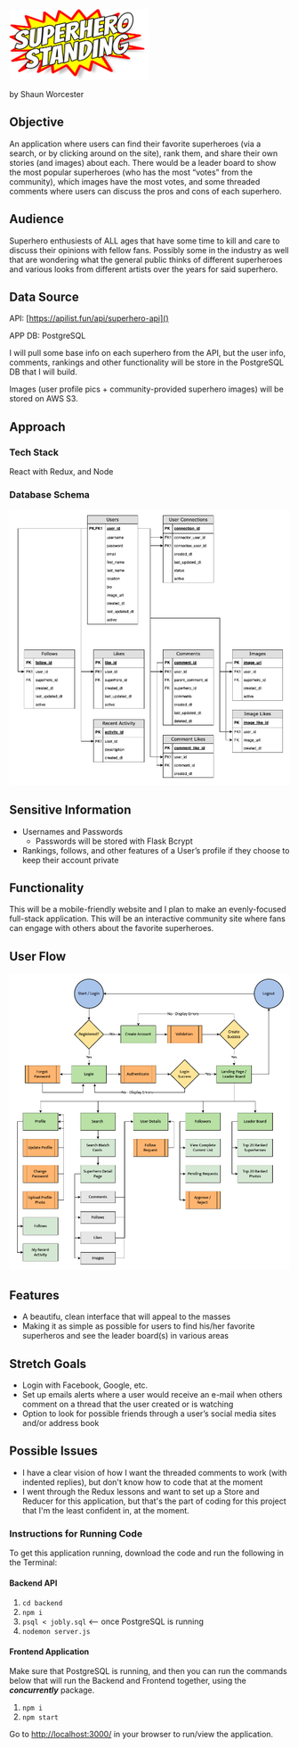 <img src="https://github.com/shaunwo/superhero-standing/blob/29350ac033f9c636918cb36cf30c5002fabace37/public/img/superhero-standing-logo.png" width="250" alt="Superhero Standing Logo" />

by Shaun Worcester

## Objective
An application where users can find their favorite superheroes (via a search, or by clicking around on the site), rank them, and share their own stories (and images) about each. There would be a leader board to show the most popular superheroes (who has the most “votes” from the community), which images have the most votes, and some threaded comments where users can discuss the pros and cons of each superhero.

## Audience
Superhero enthusiests of ALL ages that have some time to kill and care to discuss their opinions with fellow fans. Possibly some in the industry as well that are wondering what the general public thinks of different superheroes and various looks from different artists over the years for said superhero.

## Data Source
API: [https://apilist.fun/api/superhero-api]()

APP DB: PostgreSQL

I will pull some base info on each superhero from the API, but the user info, comments, rankings and other functionality will be store in the PostgreSQL DB that I will build.

Images (user profile pics + community-provided superhero images) will be stored on AWS S3.

## Approach
### Tech Stack
React with Redux, and Node

### Database Schema
![Superhero Standing DB Schema](https://github.com/shaunwo/superhero-standing/blob/29350ac033f9c636918cb36cf30c5002fabace37/Superhero%20Standing%20DB%20Schema.png)

## Sensitive Information
* Usernames and Passwords
	* Passwords will be stored with Flask Bcrypt
* Rankings, follows, and other features of a User’s profile if they choose to keep their account private

## Functionality
This will be a mobile-friendly website and I plan to make an evenly-focused full-stack application. This will be an interactive community site where fans can engage with others about the favorite superheroes.

## User Flow
![Superhero Standing User Flow Diagram](https://github.com/shaunwo/superhero-standing/blob/29350ac033f9c636918cb36cf30c5002fabace37/Superhero%20Standing%20User%20Flow%20Diagram.png)

## Features
* A beautifu, clean interface that will appeal to the masses
* Making it as simple as possible for users to find his/her favorite superheros and see the leader board(s) in various areas

## Stretch Goals
* Login with Facebook, Google, etc.
* Set up emails alerts where a user would receive an e-mail when others comment on a thread that the user created or is watching
* Option to look for possible friends through a user’s social media sites and/or address book

## Possible Issues
* I have a clear vision of how I want the threaded comments to work (with indented replies), but don't know how to code that at the moment
* I went through the Redux lessons and want to set up a Store and Reducer for this application, but that's the part of coding for this project that I'm the least confident in, at the moment.

### Instructions for Running Code

To get this application running, download the code and run the following in the Terminal:

#### Backend API

1. `cd backend`
2. `npm i`
3. `psql < jobly.sql` <-- once PostgreSQL is running
4. `nodemon server.js`

#### Frontend Application
Make sure that PostgreSQL is running, and then you can run the commands below that will run the Backend and Frontend together, using the ***concurrently*** package.

1. `npm i`
2. `npm start`

Go to [http://localhost:3000/](http://localhost:3000/) in your browser to run/view the application.